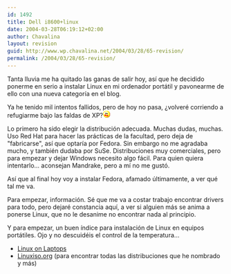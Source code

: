 ```yaml
---
id: 1492
title: Dell i8600+linux
date: 2004-03-28T06:19:12+02:00
author: Chavalina
layout: revision
guid: http://www.wp.chavalina.net/2004/03/28/65-revision/
permalink: /2004/03/28/65-revision/
---
```

Tanta lluvia me ha quitado las ganas de salir hoy, así que he decidido ponerme en serio a instalar Linux en mi ordenador portátil y pavonearme de ello con una nueva categoría en el blog.

Ya he tenido mil intentos fallidos, pero de hoy no pasa, &iquest;volveré corriendo a refugiarme bajo las faldas de XP?![emo](/imagenes/emoticonos/asustado.gif) 

Lo primero ha sido elegir la distribución adecuada. Muchas dudas, muchas. Uso Red Hat para hacer las prácticas de la facultad, pero deja de "fabricarse", así que optaría por Fedora. Sin embargo no me agradaba mucho, y también dudaba por SuSe. Distribuciones muy comerciales, pero para empezar y dejar Windows necesito algo fácil. Para quien quiera intentarlo… aconsejan Mandrake, pero a mí no me gustó.

Así que al final hoy voy a instalar Fedora, afamado últimamente, a ver qué tal me va.

Para empezar, información. Sé que me va a costar trabajo encontrar drivers para todo, pero dejaré constancia aquí, a ver si alguien más se anima a ponerse Linux, que no le desanime no encontrar nada al principio.

Y para empezar, un buen índice para instalación de Linux en equipos portátiles. Ojo y no descuidéis el control de la temperatura…

  * <a href="http://www.linux-laptop.net/" target="_blank">Linux on Laptops</a>
  * <a href="http://www.linuxiso.org/" target="_blank">Linuxiso.org</a> (para encontrar todas las distribuciones que he nombrado y más)